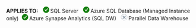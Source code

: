 <Token>**APPLIES TO:** ![Yes](media/yes.png)SQL Server ![Yes](media/yes.png)Azure SQL Database (Managed Instance only)![Yes](media/yes.png)Azure Synapse Analytics (SQL DW) ![No](media/no.png)Parallel Data Warehouse </Token>

